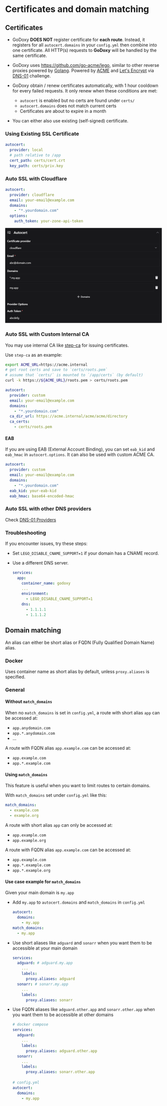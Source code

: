 # Certificates and domain matching

## Certificates

- GoDoxy **DOES NOT** register certificate for **each route**. Instead, it registers for all `autocert.domains` in your `config.yml` then combine into one certificate. All HTTP(s) requests to **GoDoxy** will be handled by the same certificate.

- GoDoxy uses <https://github.com/go-acme/lego>, similar to other reverse proxies powered by [Golang](https://golang.org). Powered by [ACME](<https://en.wikipedia.org/wiki/ACME_(protocol)>) and [Let's Encrypt](https://letsencrypt.org) via [DNS-01](https://en.wikipedia.org/wiki/DNS-01) challenge.

- GoDoxy obtain / renew certificates automatically, with 1 hour cooldown for every failed requests. It only renew when these conditions are met:

  - `autocert` is enabled but no certs are found under `certs/`
  - `autocert.domains` does not match current certs
  - Certificates are about to expire in a month

- You can either also use existing (self-signed) certificate.

### Using Existing SSL Certificate

```yaml
autocert:
  provider: local
  # path relative to /app
  cert_path: certs/cert.crt
  key_path: certs/priv.key
```

### Auto SSL with Cloudflare

```yaml
autocert:
  provider: cloudflare
  email: your-email@example.com
  domains:
    - "*.yourdomain.com"
  options:
    auth_token: your-zone-api-token
```

![Cloudflare autocert](images/config/cf-autocert.png)

### Auto SSL with Custom Internal CA

You may use internal CA like [step-ca](https://github.com/smallstep/certificates) for issuing certificates.

Use `step-ca` as an example:

```bash
export ACME_URL=https://acme.internal
# get root certs and save to `certs/roots.pem`
# assume that `certs/` is mounted to `/app/certs` (by default)
curl -k https://${ACME_URL}/roots.pem > certs/roots.pem
```

```yaml
autocert:
  provider: custom
  email: your-email@example.com
  domains:
    - "*.yourdomain.com"
  ca_dir_url: https://acme.internal/acme/acme/directory
  ca_certs:
    - certs/roots.pem
```

#### EAB

If you are using EAB (External Account Binding), you can set `eab_kid` and `eab_hmac` in `autocert.options`. It can also be used with custom ACME CA.

```yaml
autocert:
  provider: custom
  email: your-email@example.com
  domains:
    - "*.yourdomain.com"
  eab_kid: your-eab-kid
  eab_hmac: base64-encoded-hmac
```

### Auto SSL with other DNS providers

Check [DNS-01 Providers](DNS-01-Providers.md)

### Troubleshooting

If you encounter issues, try these steps:

- Set `LEGO_DISABLE_CNAME_SUPPORT=1` if your domain has a CNAME record.
- Use a different DNS server.

  ```yaml
  services:
    app:
      container_name: godoxy
      ...
      environment:
        - LEGO_DISABLE_CNAME_SUPPORT=1
      dns:
        - 1.1.1.1
        - 1.1.1.2
  ```

## Domain matching

An alias can either be short alias or FQDN (Fully Qualified Domain Name) alias.

### Docker

Uses container name as short alias by default, unless `proxy.aliases` is specified.

### General

#### Without `match_domains`

When no `match_domains` is set in `config.yml`, a route with short alias `app` can be accessed at:

- `app.anydomain.com`
- `app.*.anydomain.com`
- ...

A route with FQDN alias `app.example.com` can be accessed at:

- `app.example.com`
- `app.*.example.com`

#### Using `match_domains`

This feature is useful when you want to limit routes to certain domains.

With `match_domains` set under `config.yml` like this:

```yaml
match_domains:
  - example.com
  - example.org
```

A route with short alias `app` can only be accessed at:

- `app.example.com`
- `app.example.org`

A route with FQDN alias `app.example.com` can be accessed at:

- `app.example.com`
- `app.*.example.com`
- `app.*.example.org`

#### Use case example for `match_domains`

Given your main domain is `my.app`

- Add `my.app` to `autocert.domains` and `match_domains` in `config.yml`

  ```yaml
  autocert:
    domains:
      - my.app
  match_domains:
    - my.app
  ```

- Use short aliases like `adguard` and `sonarr` when you want them to be accessible at your main domain

  ```yaml
  services:
    adguard: # adguard.my.app
      ...
      labels:
        proxy.aliases: adguard
    sonarr: # sonarr.my.app
      ...
      labels:
        proxy.aliases: sonarr
  ```

- Use FQDN aliases like `adguard.other.app` and `sonarr.other.app` when you want them to be accessible at other domains

  ```yaml
  # docker compose
  services:
    adguard:
      ...
      labels:
        proxy.aliases: adguard.other.app
    sonarr:
      ...
      labels:
        proxy.aliases: sonarr.other.app

  # config.yml
  autocert:
    domains:
      - my.app
  ```
